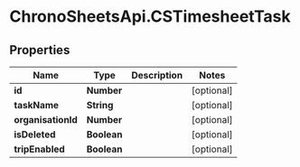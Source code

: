 # ChronoSheetsApi.CSTimesheetTask

## Properties
Name | Type | Description | Notes
------------ | ------------- | ------------- | -------------
**id** | **Number** |  | [optional] 
**taskName** | **String** |  | [optional] 
**organisationId** | **Number** |  | [optional] 
**isDeleted** | **Boolean** |  | [optional] 
**tripEnabled** | **Boolean** |  | [optional] 


